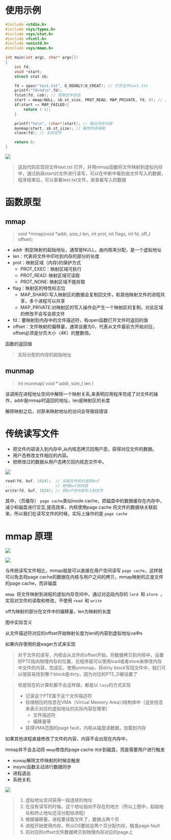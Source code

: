 # 使用示例

```c
#include <stdio.h>
#include <sys/types.h>
#include <sys/stat.h>
#include <fcntl.h>
#include <unistd.h>
#include <sys/mman.h>

int main(int argc, char* argv[])
{
    int fd;
    void *start;
    struct stat sb;

    fd = open("text.txt", O_RDONLY|O_CREAT); // 打开文件text.txt
    printf("fd=%d\n",fd);
    fstat(fd, &sb); // 获取文件状态
    start = mmap(NULL, sb.st_size, PROT_READ, MAP_PRIVATE, fd, 0); // 建立内存映射
    if(start == MAP_FAILED){
        return (-1);
    }

    printf("%s\n", (char*)start); // 输出内存内容
    munmap(start, sb.st_size); // 解除内存映射
    close(fd); // 关闭文件

    return 0;
}
```

![](https://cdn.jsdelivr.net/gh/zevin02/picb@master/imgss/20221212233554.png)

> 这段代码实现将文件text.txt 打开，并用mmap函数将文件映射到虚拟内存中，通过执政start对文件进行读写，可以在中断中看到由文件写入的数据，程序结束后，可以查看text.txt文件，来查看写入的数据

# 函数原型

## mmap

> void *mmap(void *addr, size_t len, int prot, int flags, int fd, off_t offset);

* addr :制定映射的起始地址，通常是NULL，由内核来分配，是一个虚拟地址
* len：代表将文件中印社到内存的部分的长度
* prot：映射区域（内存)的保护方式
  * PROT_EXEC：映射区域可执行
  * PROT_READ:  映射区域可读取
  * PROT_NONE:  映射区域不能存取
* flag：映射区的特性标志位
  * MAP_SHARD:写入映射区的数据会复制回文件，和其他映射文件的进程共享，多个进程可以共享
  * MAP_PRIVATE:对映射区的写入操作会产生一个映射区的复制，对此区域的修改不会写会原文件
* fd：要映射到内存中的文件描述符，有open函数打开文件时返回的值
* offset：文件映射的偏移量，通常设置为0，代表从文件最前方开始对应，offset必须是分页大小（4K）的整数倍。

函数的返回值

> 实际分配的内存的起始地址

## munmap

> int munmap( void * addr, size_t len )

该调用在进程地址空间中解除一个映射关系,来表明应用程序完成了对文件的操作，addr是mmap时返回的地址，len是映射区的长度

解除映射之后，对原来映射地址的访问会导致段错误

# 传统读写文件

* 把文件内容读入到内存中,从内核态拷贝回用户态，获得对应文件的数据。
* 用户态修改文件相应的内容。
* 把修改过的数据从用户态拷贝回内核态文件中。

![](https://cdn.jsdelivr.net/gh/zevin02/picb@master/imgss/20221213010704.png)

```c
read(fd, buf, 1024);  // 读取文件的内容到buf
...                   // 修改buf的内容
write(fd, buf, 1024); // 把buf的内容写入到文件
```


其中，（页缓存） `page cache`类似inode cache，把磁盘中的数据缓存在内存中，减少和磁盘进行交互,提高效率，内核使用page cache 将文件的数据块关联起来，所以我们在读写文件的时候，实际上操作的是 `page cache`


# mmap 原理

![](https://cdn.jsdelivr.net/gh/zevin02/picb@master/imgss/20221212235155.png)

![](https://cdn.jsdelivr.net/gh/zevin02/picb@master/imgss/20221213011220.png)

与传统读写文件相比，mmap就是可以直接在用户空间读写 `page cache`，这样就可以免去将page cache的数据在内核与用户之间的拷贝，mmap映射的正是文件的page cache，而非磁盘



`mmap `将文件映射到进程的虚拟内存空间中，通过对这段内存的 `lord `和 `store `，实现对文件的读取和修改，不使用 `read `和 `write`

off为映射的部分在文件中的偏移量，len为映射的长度

图中实际含义

从文件描述符对应的offset开始映射长度为len的内容到虚拟地址va中s

如果内存使用的是eager方式来实现

> 对于文件的读写，内核会从文件的offset开始，将数据拷贝到内核中，设置好PTE指向物理内存的位置，后程序就可以使用load或者store来修改内存中文件的内容，完成后，使用unmmap，将dirty block写回文件中，我们可以很容易找到哪个block是dirty，因为对应的PTE_D被设置了

> 但是现在的计算机都不会这样做，都是以 `lazy`的方式实现
>
> * 记录这个PTE属于这个文件描述符
> * 存储相应的信息在VMA（Virtual Memory Area）)结构体中（这些信息来表示对应的虚拟地址的实际内容在哪里)
>   * 文件描述符
>   * 偏移量等
> * 获得VMA范围的page fault，内核从磁盘读数据，加载到内存

如果其他进程直接修改了文件的内容，内容不会出现在内存中，


mmap并不会主动将 `mmap`修改的page cache `同步`到磁盘，而是需要用户进行触发

* `munmap`解除文件映射的时候会触发
* msync函数主动进行数据同步
* 进程退出
* 系统关机


![](https://cdn.jsdelivr.net/gh/zevin02/picb@master/imgss/20221213110331.png)

> 1. 虚拟地址空间获得一段连续的地址
> 2. 在没有读写的时候，这个地址指向不存在的地方（所以上图中，起始地址和终止地址还没分配给进程)
> 3. 根据偏移量，进程要读取文件了，数据占两个页
> 4. 进程开始使用内存，所以OS要给这两个页分配内存，触发page fault
> 5. 将对应的offset文件数据拷贝到物理内存对应的page上
